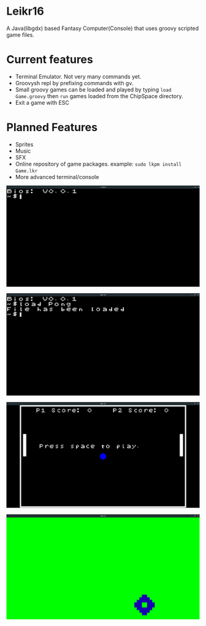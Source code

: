 # Leikr16
A Java(libgdx) based Fantasy Computer(Console) that uses groovy scripted game files.

# Current features
- Terminal Emulator. Not very many commands yet.
- Groovysh repl by prefixing commands with gv.
- Small groovy games can be loaded and played by typing `load Game.groovy` then `run` games loaded from the ChipSpace directory.
- Exit a game with ESC

# Planned Features
- Sprites
- Music
- SFX
- Online repository of game packages. example: `sudo lkpm install Game.lkr`
- More advanced terminal/console

![Alt text](console.png?raw=true "Console")

![Alt text](loadgame.png?raw=true "loadGame")

![Alt text](pong.png?raw=true "Pong")

![Alt text](BounceDemo.png?raw=true "Bounce demo")
